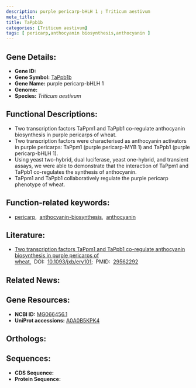 ```yaml
---
description: purple pericarp-bHLH 1 ; Triticum aestivum
meta_title:
title: TaPpb1b
categories: [Triticum aestivum]
tags: [ pericarp,anthocyanin biosynthesis,anthocyanin ]
---
```


## Gene Details:
- **Gene ID:** []()
- **Gene Symbol:** <u>TaPpb1b</u>
- **Gene Name:** purple pericarp-bHLH 1
- **Genome:** []()
- **Species:** *Triticum aestivum*

## Functional Descriptions:
   - Two transcription factors TaPpm1 and TaPpb1 co-regulate anthocyanin biosynthesis in purple pericarps of wheat.
   - Two transcription factors were characterised as anthocyanin activators in purple pericarps: TaPpm1 (purple pericarp-MYB 1) and TaPpb1 (purple pericarp-bHLH 1).
   - Using yeast two-hybrid, dual luciferase, yeast one-hybrid, and transient assays, we were able to demonstrate that the interaction of TaPpm1 and TaPpb1 co-regulates the synthesis of anthocyanin.
   - TaPpm1 and TaPpb1 collaboratively regulate the purple pericarp phenotype of wheat.

## Function-related keywords:
   - [pericarp](/tags/pericarp/),&nbsp;&nbsp;[anthocyanin-biosynthesis](/tags/anthocyanin-biosynthesis/),&nbsp;&nbsp;[anthocyanin](/tags/anthocyanin/)

## Literature:
   - [Two transcription factors TaPpm1 and TaPpb1 co-regulate anthocyanin biosynthesis in purple pericarps of wheat.](https://doi.org/10.1093/jxb/ery101)&nbsp;&nbsp;DOI:&nbsp;&nbsp;[10.1093/jxb/ery101](https://doi.org/10.1093/jxb/ery101);&nbsp;&nbsp;PMID:&nbsp;&nbsp;[29562292](https://pubmed.ncbi.nlm.nih.gov/29562292/)

## Related News:

## Gene Resources:
- **NCBI ID:**  [MG066456.1](https://www.ncbi.nlm.nih.gov/gene/?term=MG066456.1)
- **UniProt accessions:**  [A0A0B5KPK4](https://www.uniprot.org/uniprotkb/A0A0B5KPK4/entry)

## Orthologs:

## Sequences:
- **CDS Sequence:**
- **Protein Sequence:**
